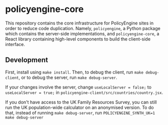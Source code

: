 # policyengine-core

This repository contains the core infrastructure for PolicyEngine sites in order to reduce code duplication. Namely, `policyengine`, a Python package which contains the server-side implementations, and `policyengine-core`, a React library containing high-level components to build the client-side interface.

## Development

First, install using `make install`. Then, to debug the client, run `make debug-client`, or to debug the server, run `make debug-server`.

If your changes involve the server, change `useLocalServer = false;` to `useLocalServer = true;` in `policyengine-client/src/countries/country.jsx`.

If you don't have access to the UK Family Resources Survey, you can still run the UK population-wide calculator on an anonymised version. To do that, instead of running `make debug-server`, run `POLICYENGINE_SYNTH_UK=1 make debug-server`
